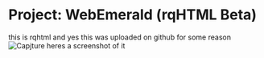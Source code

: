 # Project: WebEmerald (rqHTML Beta)
this is rqhtml and yes this was uploaded on github for some reason
![Capjture](https://user-images.githubusercontent.com/94181698/141604833-123bf93f-516b-4c23-82f5-bab35a50784f.PNG)
heres a screenshot of it
